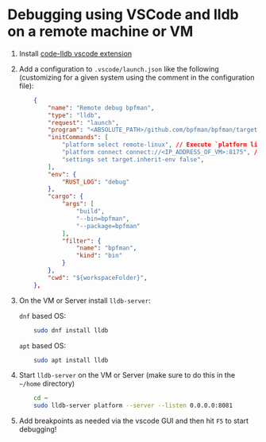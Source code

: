 # Debugging using VSCode and lldb on a remote machine or VM 

1. Install [code-lldb vscode extension](https://marketplace.visualstudio.com/items?itemName=vadimcn.vscode-lldb)
2. Add a configuration to `.vscode/launch.json` like the following (customizing for a given system using the comment in the configuration file):

    ```json
        {
            "name": "Remote debug bpfman",
            "type": "lldb",
            "request": "launch",
            "program": "<ABSOLUTE_PATH>/github.com/bpfman/bpfman/target/debug/bpfman", // Local path to latest debug binary.
            "initCommands": [
                "platform select remote-linux", // Execute `platform list` for a list of available remote platform plugins.
                "platform connect connect://<IP_ADDRESS_OF_VM>:8175", // replace <IP_ADDRESS_OF_VM>
                "settings set target.inherit-env false",
            ],
            "env": {
                "RUST_LOG": "debug"
            },
            "cargo": {
                "args": [
                    "build",
                    "--bin=bpfman",
                    "--package=bpfman"
                ],
                "filter": {
                    "name": "bpfman",
                    "kind": "bin"
                }
            },
            "cwd": "${workspaceFolder}",
        },
    ``` 

3. On the VM or Server install `lldb-server`:

    `dnf` based OS:
    ```bash
        sudo dnf install lldb
    ```

    `apt` based OS:

    ```bash
        sudo apt install lldb
    ```

4. Start `lldb-server` on the VM or Server (make sure to do this in the `~/home` directory)

    ```bash
        cd ~
        sudo lldb-server platform --server --listen 0.0.0.0:8081
    ```

5. Add breakpoints as needed via the vscode GUI and then hit `F5` to start debugging!
